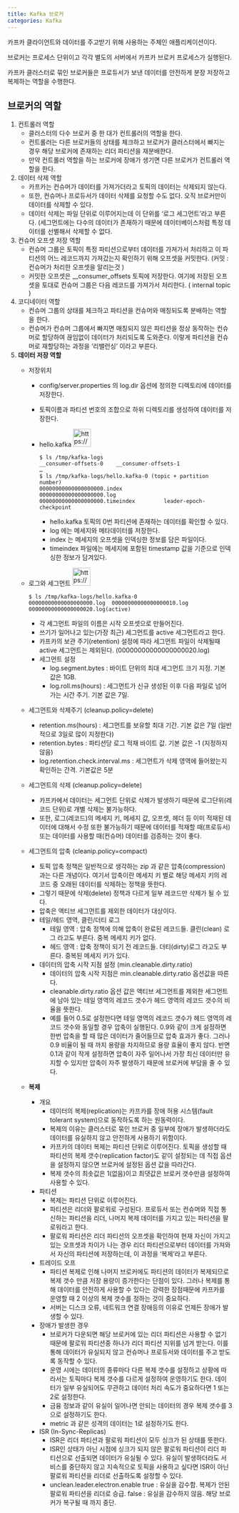 ```yaml
---
title: Kafka 브로커
categories: Kafka
---
```


카프카 클라이언트와 데이터를 주고받기 위해 사용하는 주체인 애플리케이션이다.

브로커는 프로세스 단위이고 각각 별도의 서버에서 카프카 브로커 프로세스가 실행된다.

카프카 클러스터로 묶인 브로커들은 프로듀서가 보낸 데이터를 안전하게 분장 저장하고 복제하는 역할을 수행한다.

## 브로커의 역할

1. 컨트롤러 역할
    - 클러스터의 다수 브로커 중 한 대가 컨트롤러의 역할을 한다.
    - 컨트롤러는 다른 브로커들의 상태를 체크하고 브로커가 클러스터에서 빠지는 경우 해당 브로커에 존재하는 리더 파티션을 재분배한다.
    - 만약 컨트롤러 역할을 하는 브로커에 장애가 생기면 다른 브로커가 컨트롤러 역할을 한다.
2. 데이터 삭제 역할
    - 카프카는 컨슈머가 데이터를 가져가더라고 토픽의 데이터는 삭제되지 않는다.
    - 또한, 컨슈머나 프로듀서가 데이터 삭제를 요청할 수도 없다. 오직 브로커만이 데이터를 삭제할 수 있다.
    - 데이터 삭제는 파일 단위로 이루어지는데 이 단위를 ‘로그 세그먼트’라고 부른다. (세그먼트에는 다수의 데이터가 존재하기 때문에 데이터베이스처럼 특정 데이터를 선별해서 삭제할 수 없다.
3. 컨슈머 오프셋 저장 역할
    - 컨슈머 그룹은 토픽이 특정 파티션으로부터 데이터를 가져가서 처리하고 이 파티션의 어느 레코드까지 가져갔는지 확인하기 위해 오프셋을 커밋한다. 
    (커밋 : 컨슈머가 처리한 오프셋을 알리는것 )
    - 커밋한 오프셋은 __consumer_offsets 토픽에 저장한다. 여기에 저장된 오프셋을 토대로 컨슈머 그룹은 다음 레코드를 가져가서 처리한다. ( internal topic )
4. 코디네이터 역할
    - 컨슈머 그룹의 상태를 체크하고 파티션을 컨슈머와 매칭되도록 분배하는 역할을 한다.
    - 컨슈머가 컨슈머 그룹에서 빠지면 매칭되지 않은 파티션을 정상 동작하는 컨슈머로 할당하여 끊임없이 데이터가 처리되도록 도와준다. 이렇게 파티션을 컨슈머로 재할당하는 과정을 ‘리밸런싱’ 이라고 부른다.
5. **데이터 저장 역할**
    - 저장위치
        - config/server.properties 의 log.dir 옵션에 정의한 디렉토리에 데이터를 저장한다.
        - 토픽이름과 파티션 번호의 조합으로 하위 디렉토리를 생성하여 데이터를 저장한다.
        - hello.kafka <img src="https://www.notion.so/icons/command-line_gray.svg" alt="https://www.notion.so/icons/command-line_gray.svg" width="40px" />
            ```shell
            $ ls /tmp/kafka-logs
            __consumer-offsets-0    __consumer-offsets-1
            …
            $ ls /tmp/kafka-logs/hello.kafka-0 (topic + partition number)
            00000000000000000000.index                00000000000000000000.log
            00000000000000000000.timeindex         leader-epoch-checkpoint
            
            ```
            
            - hello.kafka 토픽의 0번 파티션에 존재하는 데이터를 확인할 수 있다.
            - log 에는 메세지와 메타데이터를 저장한다.
            - index 는 메세지의 오프셋을 인덱싱한 정보를 담은 파일이다.
            - timeindex 파일에는 메세지에 포함된 timestamp 값을 기준으로 인덱싱한 정보가 담겨있다.
    - 로그와 세그먼트
        <img src="https://www.notion.so/icons/command-line_gray.svg" alt="https://www.notion.so/icons/command-line_gray.svg" width="40px" />
        ```shell
        $ ls /tmp/kafka-logs/hello.kafka-0
        00000000000000000000.log  00000000000000000010.log
        00000000000000000020.log(active)
        ```
        
        - 각 세그먼트 파일의 이름은 시작 오프셋으로 만들어진다.
        - 쓰기가 일어나고 있는(가장 최근) 세그먼트를 active 세그먼트라고 한다.
        - 카프카의 보관 주기(retention) 설정에 따라 세그먼트 파일이 삭제될때 active 세그먼트는 제외된다. (00000000000000000020.log)
        - 세그먼트 설정
            - log.segment.bytes : 바이트 단위의 최대 세그먼트 크기 지정. 기본 값은 1GB.
            - log.roll.ms(hours) : 세그먼트가 신규 생성된 이후 다음 파일로 넘어가는 시간 주기. 기본 값은 7일.
    - 세그먼트와 삭제주기 (cleanup.policy=delete)
        - retention.ms(hours) : 세그먼트를 보유할 최대 기간. 기본 값은 7일 (일반적으로 3일로 많이 지정한다)
        - retention.bytes : 파티션당 로그 적재 바이트 값. 기본 값은 -1 (지정하지 않음)
        - log.retention.check.interval.ms : 세그먼트가 삭제 영역에 들어왔는지 확인하는 간격. 기본값은 5분
    - 세그먼트의 삭제 (cleanup.policy=delete)
        - 카프카에서 데이터는 세그먼트 단위로 삭제가 발생하기 때문에 로그단위(레코드 단위)로 개별 삭제는 불가능하다.
        - 또한, 로그(레코드)의 메세지 키, 메세지 값, 오프셋, 헤더 등 이미 적재된 데이터에 대해서 수정 또한 불가능하기 때문에 데이터를 적재할 때(프로듀서) 또는 데이터를 사용할 때(컨슈머) 데이터를 검증하는 것이 좋다.
    - 세그먼트의 압축 (cleanip.policy=compact)
        - 토픽 압축 정책은 일반적으로 생각하는 zip 과 같은 압축(compression) 과는 다른 개념이다. 여기서 압축이란 메세지 키 별로 해당 메세지 키의 레코드 중 오래된 데이터를 삭제하는 정책을 뜻한다.
        - 그렇기 때문에 삭제(delete) 정책과 다르게 일부 레코드만 삭제가 될 수 있다.
        - 압축은 액티브 세그먼트를 제외한 데이터가 대상이다.
        - 테일/헤드 영역, 클린/더티 로그
            - 테일 영역 : 압축 정책에 의해 압축이 완료된 레코드들. 클린(clean) 로그 라고도 부른다. 중복 메세지 키가 없다.
            - 헤드 영역 : 압축 정책이 되기 전 레코드들. 더티(dirty)로그 라고도 부른다. 중복된 메세지 키가 있다.
        - 데이터의 압축 시작 지점 설정 (min.cleanable.dirty.ratio)
            - 데이터의 압축 시작 지점은 min.cleanable.dirty.ratio 옵션값을 따른다.
            - cleanable.dirty.ratio 옵션 값은 액티브 세그먼트를 제외한 세그먼트에 남아 있는 테일 영역의 레코드 갯수가 헤드 영역의 레코드 갯수의 비율을 뜻한다.
            - 예를 들어 0.5로 설정한다면 테일 영역의 레코드 갯수가 헤드 영역의 레코드 갯수와 동일할 경우 압축이 실행된다.
            0.9와 같이 크게 설정하면 한번 압축을 할 때 많은 데이터가 줄어들므로 압축 효과가 좋다. 그러나 0.9 비율이 될 때 까지 용량을 차지하므로 용량 효율이 좋지 않다.
            반면 0.1과 같이 작게 설정하면 압축이 자주 일어나서 가장 최신 데이터만 유지할 수 있지만 압축이 자주 발생하기 때문에 브로커에 부담을 줄 수 있다.
    - **복제**
        - 개요
            - 데이터의 복제(replication)는 카프카를 장애 허용 시스템(fault tolerant system)으로 동작하도록 하는 원동력이다.
            - 복제의 이유는 클러스터로 묶인 브로커 중 일부에 장애가 발생하더라도 데이터를 유실하지 않고 안전하게 사용하기 위함이다.
            - 카프카의 데이터 복제는 파티션 단위로 이루어진다. 토픽을 생성할 때 파티션의 복제 갯수(replication factor)도 같이 설정되는 데 직접 옵션을 설정하지 않으면 브로커에 설정된 옵션 값을 따라간다.
            - 복제 갯수의 최솟값은 1(없음)이고 최댓값은 브로커 갯수만큼 설정하여 사용할 수 있다.
        - 파티션
            - 복제는 파티션 단위로 이루어진다.
            - 파티션은 리더와 팔로워로 구성된다. 프로듀서 또는 컨슈머와 직접 통신하는 파티션을 리더, 나머지 복제 데이터를 가지고 있는 파티션을 팔로워라고 한다.
            - 팔로워 파티션은 리더 파티션의 오프셋을 확인하여 현재 자신이 가지고 있는 오프셋과 차이가 나는 경우 리더 파티션으로부터 데이터를 가져와서 자신의 파티션에 저장하는데, 이 과정을 ‘복제’라고 부른다.
        - 트레이드 오프
            - 파티션 복제로 인해 나머지 브로커에도 파티션의 데이터가 복제되므로 복제 갯수 만큼 저장 용량이 증가한다는 단점이 있다.
            그러나 복제를 통해 데이터를 안전하게 사용할 수 있다는 강력한 장점때문에 카프카를 운영할 때 2 이상의 복제 갯수를 정하는 것이 중요하다.
            - 서버는 디스크 오류, 네트워크 연결 장애등의 이유로 언제든 장애가 발생할 수 있다.
        - 장애가 발생한 경우
            - 브로커가 다운되면 해당 브로커에 있는 리더 파티션은 사용할 수 없기 때문에 팔로워 파티션중 하나가 리더 파티션 지위를 넘겨 받는다. 이를 통해 데이터가 유실되지 않고 컨슈머나 프로듀서와 데이터를 주고 받도록 동작할 수 있다.
            - 운영 시에는 데이터의 종류마다 다른 복제 갯수를 설정하고 상황에 따라서는 토픽마다 복제 갯수를 다르게 설정하여 운영하기도 한다. 데이터가 일부 유실되어도 무관하고 데이터 처리 속도가 중요하다면 1 또는 2로 설정한다.
            - 금융 정보과 같이 유실이 일어나면 안되는 데이터의 경우 복제 갯수를 3으로 설정하기도 한다.
            - metric 과 같은 성격의 데이터는 1로 설정하기도 한다.
        - ISR (In-Sync-Replicas)
            - ISR은 리더 파티션과 팔로워 파티션이 모두 싱크가 된 상태를 뜻한다.
            - ISR인 상태가 아닌 시점에 싱크가 되지 않은 팔로워 파티션이 리더 파티션으로 선출되면 데이터가 유실될 수 있다. 유실이 발생하더라도 서비스를 중단하지 않고 지속적으로 토픽을 사용하고 싶다면 ISR이 아닌 팔로워 파티션을 리더로 선출하도록 설정할 수 있다.
            - unclean.leader.electron.enable
            true : 유실을 감수함. 복제가 안된 팔로워 파티션을 리더로 승급.
            false : 유실을 감수하지 않음. 해당 브로커가 복구될 때 까지 중단.